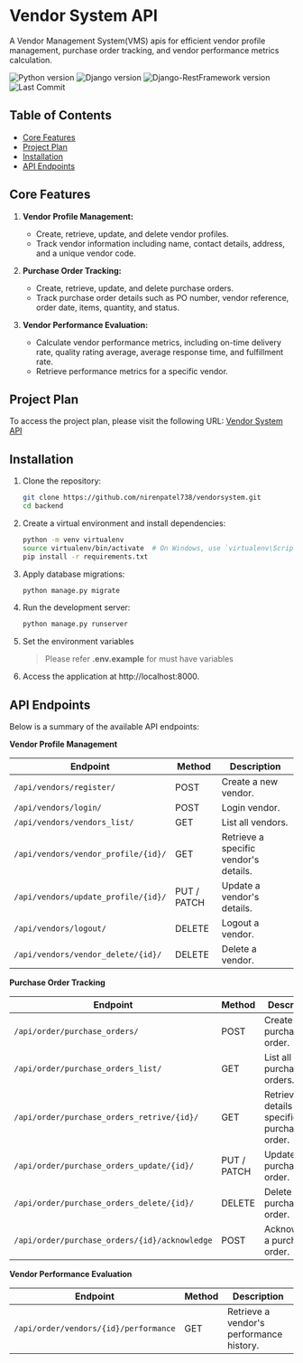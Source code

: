 # Vendor System API

A Vendor Management System(VMS) apis  for efficient vendor profile management, purchase order tracking, and vendor performance metrics calculation.

![Python version](https://img.shields.io/badge/Python-3.9-4c566a?logo=python&&longCache=true&logoColor=white&colorB=pink&style=flat-square&colorA=4c566a) ![Django version](https://img.shields.io/badge/Django-4.2.7-4c566a?logo=django&&longCache=truelogoColor=white&colorB=pink&style=flat-square&colorA=4c566a) ![Django-RestFramework version](https://img.shields.io/badge/Django_Rest_Framework-3.14.0-red.svg?longCache=true&style=flat-square&logo=django&logoColor=white&colorA=4c566a&colorB=pink)  ![Last Commit](https://img.shields.io/github/last-commit/bhaveshdev09/vendor-hub-api/master?&&longCache=true&logoColor=white&colorB=green&style=flat-square&colorA=4c566a)

## Table of Contents

- [Core Features](#features)
- [Project Plan](#planning)
- [Installation](#installation)
- [API Endpoints](#api-endpoints)



## Core Features

1. **Vendor Profile Management:**

   - Create, retrieve, update, and delete vendor profiles.
   - Track vendor information including name, contact details, address, and a unique vendor code.
2. **Purchase Order Tracking:**

   - Create, retrieve, update, and delete purchase orders.
   - Track purchase order details such as PO number, vendor reference, order date, items, quantity, and status.
3. **Vendor Performance Evaluation:**

   - Calculate vendor performance metrics, including on-time delivery rate, quality rating average, average response time, and fulfillment rate.
   - Retrieve performance metrics for a specific vendor.

## Project Plan 

To access the project plan, please visit the following URL: [Vendor System API](https://github.com/NirenPatel738/vendorsystem)

## Installation

1. Clone the repository:

   ```bash
   git clone https://github.com/nirenpatel738/vendorsystem.git
   cd backend
   ```
2. Create a virtual environment and install dependencies:

   ```bash
   python -m venv virtualenv
   source virtualenv/bin/activate  # On Windows, use `virtualenv\Scripts\activate`
   pip install -r requirements.txt
   ```
3. Apply database migrations:

   ```bash
   python manage.py migrate
   ```
4. Run the development server:

   ```bash
   python manage.py runserver
   ```
5. Set the environment variables
   
   > Please refer **.env.example** for must have variables

6. Access the application at http://localhost:8000.

## API Endpoints

Below is a summary of the available API endpoints:

**Vendor Profile Management**

| Endpoint               | Method      | Description                           |
| ---------------------- | ----------- | ------------------------------------- |
| `/api/vendors/register/`      | POST        | Create a new vendor.                  |
| `/api/vendors/login/`      | POST        | Login vendor.                  |
| `/api/vendors/vendors_list/`      | GET         | List all vendors.                     |
| `/api/vendors/vendor_profile/{id}/` | GET         | Retrieve a specific vendor's details. |
| `/api/vendors/update_profile/{id}/` | PUT / PATCH | Update a vendor's details.            |
| `/api/vendors/logout/` | DELETE      | Logout a vendor.                      |
| `/api/vendors/vendor_delete/{id}/` | DELETE      | Delete a vendor.                      |

**Purchase Order Tracking**

| Endpoint                                  | Method       | Description                                    |
| ----------------------------------------- | ------------ | ---------------------------------------------- |
| `/api/order/purchase_orders/`                 | POST         | Create a purchase order.                       |
| `/api/order/purchase_orders_list/`                 | GET          | List all purchase orders.                      |
| `/api/order/purchase_orders_retrive/{id}/`            | GET          | Retrieve details of a specific purchase order. |
| `/api/order/purchase_orders_update/{id}/`            | PUT / PATCH  | Update a purchase order.                       |
| `/api/order/purchase_orders_delete/{id}/`            | DELETE       | Delete a purchase order.                       |
| `/api/order/purchase_orders/{id}/acknowledge` | POST | Acknowledge a purchase order.                  |

**Vendor Performance Evaluation**

| Endpoint                                  | Method | Description                              |
| ----------------------------------------- | ------ | ---------------------------------------- |
| `/api/order/vendors/{id}/performance`         | GET    | Retrieve a vendor's performance history. |


